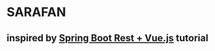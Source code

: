 # SARAFAN
## inspired by [Spring Boot Rest + Vue.js](https://www.youtube.com/playlist?list=PLU2ftbIeotGqSTOVNjT4L3Yfy8jatCdhm) tutorial